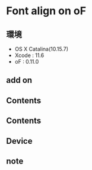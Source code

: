 # Font align on oF #

## 環境 ##
*	OS X Catalina(10.15.7)
*	Xcode : 11.6
*	oF : 0.11.0

## add on ##

## Contents ##


## Contents ##


## Device ##


## note ##



